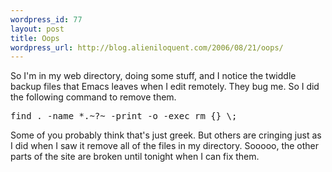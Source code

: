 ```yaml
--- 
wordpress_id: 77
layout: post
title: Oops
wordpress_url: http://blog.alieniloquent.com/2006/08/21/oops/
---
```

So I'm in my web directory, doing some stuff, and I notice the twiddle backup files that Emacs leaves when I edit remotely.  They bug me.  So I did the following command to remove them.

<pre class="code">find . -name *.~?~ -print -o -exec rm {} \;</pre>

Some of you probably think that's just greek.  But others are cringing just as I did when I saw it remove all of the files in my directory.  Sooooo, the other parts of the site are broken until tonight when I can fix them.
